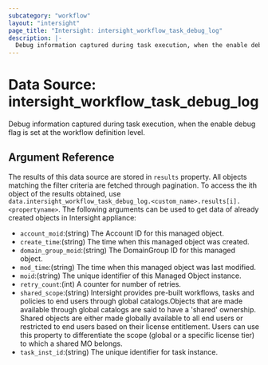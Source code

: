 ```yaml
---
subcategory: "workflow"
layout: "intersight"
page_title: "Intersight: intersight_workflow_task_debug_log"
description: |-
  Debug information captured during task execution, when the enable debug flag is set at the workflow definition level.
---
```


# Data Source: intersight_workflow_task_debug_log
Debug information captured during task execution, when the enable debug flag is set at the workflow definition level.
## Argument Reference
The results of this data source are stored in `results` property.
All objects matching the filter criteria are fetched through pagination.
To access the ith object of the results obtained, use `data.intersight_workflow_task_debug_log.<custom_name>.results[i].<propertyname>`.
The following arguments can be used to get data of already created objects in Intersight appliance:
* `account_moid`:(string) The Account ID for this managed object. 
* `create_time`:(string) The time when this managed object was created. 
* `domain_group_moid`:(string) The DomainGroup ID for this managed object. 
* `mod_time`:(string) The time when this managed object was last modified. 
* `moid`:(string) The unique identifier of this Managed Object instance. 
* `retry_count`:(int) A counter for number of retries. 
* `shared_scope`:(string) Intersight provides pre-built workflows, tasks and policies to end users through global catalogs.Objects that are made available through global catalogs are said to have a 'shared' ownership. Shared objects are either made globally available to all end users or restricted to end users based on their license entitlement. Users can use this property to differentiate the scope (global or a specific license tier) to which a shared MO belongs. 
* `task_inst_id`:(string) The unique identifier for task instance. 
 